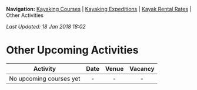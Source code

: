 **Navigation:** [Kayaking Courses](index) &#124; [Kayaking Expeditions](expedition) &#124; [Kayak Rental Rates](rental) &#124; Other Activities

_Last Updated: 18 Jan 2018 18:02_
# Other Upcoming Activities

Activity | Date | Venue | Vacancy
:---:|:---:|:---:|:---:
No upcoming courses yet|-|-|-

